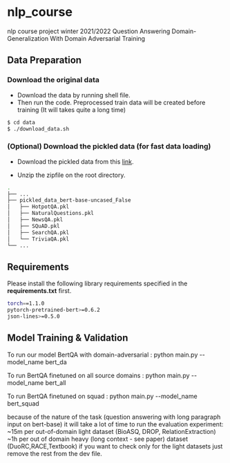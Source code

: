 # nlp_course
nlp course project winter 2021/2022
Question Answering Domain-Generalization With Domain Adversarial Training

## Data Preparation

### Download the original data

- Download the data by running shell file.
- Then run the code. Preprocessed train data will be created before training (It will takes quite a long time)

```bash
$ cd data
$ ./download_data.sh
```

### (Optional) Download the pickled data (for fast data loading)

- Download the pickled data from this [link](https://drive.google.com/open?id=1-IHdLL4oLOI_Ur8ej-KUZ4kVGGuSKcJ2).

- Unzip the zipfile on the root directory.

```bash
.
├── ...
├── pickled_data_bert-base-uncased_False
│   ├── HotpotQA.pkl
│   ├── NaturalQuestions.pkl
│   ├── NewsQA.pkl
│   ├── SQuAD.pkl
│   ├── SearchQA.pkl
│   └── TriviaQA.pkl
└── ...

```

## Requirements

Please install the following library requirements specified in the **requirements.txt** first.

```bash
torch==1.1.0
pytorch-pretrained-bert>=0.6.2
json-lines>=0.5.0
```

## Model Training & Validation
To run our model BertQA with domain-adversarial :
python main.py --model_name bert_da

To run BertQA finetuned on all source domains :
python main.py --model_name bert_all

To run BertQA finetuned on squad :
python main.py --model_name bert_squad


because of the nature of the task (question answering with long paragraph input on bert-base) it will take a lot of time to run the evaluation experiment:
~15m per out-of-domain light dataset (BioASQ, DROP, RelationExtraction)
~1h per out of domain heavy (long context - see paper) dataset (DuoRC,RACE,Textbook)
if you want to check only for the light datasets just remove the rest from the dev file. 
